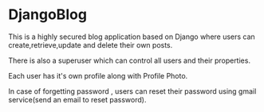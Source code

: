 # DjangoBlog

This is a highly secured blog application based on Django where users can create,retrieve,update and delete their own posts.

There is also a superuser which can control all users and their properties.

Each user has it's own profile along with Profile Photo.

In case of forgetting password , users can reset their password using gmail service(send an email to reset password).
